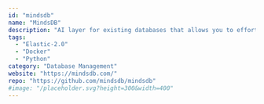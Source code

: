 ```yaml
---
id: "mindsdb"
name: "MindsDB"
description: "AI layer for existing databases that allows you to effortlessly develop, train and deploy state-of-the-art machine learning models using standard queries."
tags:
  - "Elastic-2.0"
  - "Docker"
  - "Python"
category: "Database Management"
website: "https://mindsdb.com/"
repo: "https://github.com/mindsdb/mindsdb"
#image: "/placeholder.svg?height=300&width=400"
---
```


